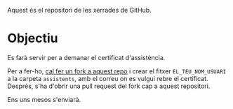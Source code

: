 Aquest és el repositori de les xerrades de GitHub. 

# Objectiu
Es farà servir per a demanar el certificat d'assistència.

Per a fer-ho, [cal fer un fork a aquest repo](https://github.com/CODE-URV/github-talk/fork) i crear el fitxer `EL_TEU_NOM_USUARI` a la carpeta `assistents`, amb el correu on es vulgui rebre el certificat. Després, s'ha d'obrir una pull request del fork cap a aquest repositori. 

Ens uns mesos s'enviarà. 
